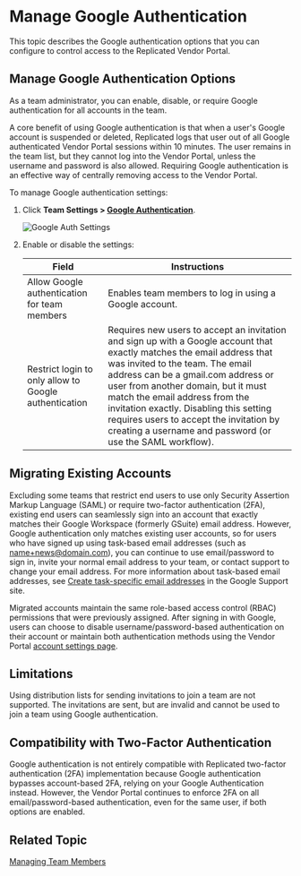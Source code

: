 # Manage Google Authentication

This topic describes the Google authentication options that you can configure to control access to the Replicated Vendor Portal.

## Manage Google Authentication Options

As a team administrator, you can enable, disable, or require Google authentication for all accounts in the team.

A core benefit of using Google authentication is that when a user's Google account is suspended or deleted, Replicated logs that user out of all Google authenticated Vendor Portal sessions within 10 minutes. The user remains in the team list, but they cannot log into the Vendor Portal, unless the username and password is also allowed. Requiring Google authentication is an effective way of centrally removing access to the Vendor Portal.

To manage Google authentication settings:

1. Click **Team Settings > [Google Authentication](https://vendor.replicated.com/team/google-authentication)**.

   ![Google Auth Settings](/images/team-mgmt-google-auth.png)

1. Enable or disable the settings:

    | Field                  | Instructions           |
    |-----------------------|------------------------|
    | Allow Google authentication for team members | Enables team members to log in using a Google account. |
    | Restrict login to only allow to Google authentication | Requires new users to accept an invitation and sign up with a Google account that exactly matches the email address that was invited to the team. The email address can be a gmail.com address or user from another domain, but it must match the email address from the invitation exactly. Disabling this setting requires users to accept the invitation by creating a username and password (or use the SAML workflow). |
  

## Migrating Existing Accounts
Excluding some teams that restrict end users to use only Security Assertion Markup Language (SAML) or require two-factor authentication (2FA), existing end users can seamlessly sign into an account that exactly matches their Google Workspace (formerly GSuite) email address. However, Google authentication only matches existing user accounts, so for users who have signed up using task-based email addresses (such as name+news@domain.com), you can continue to use email/password to sign in, invite your normal email address to your team, or contact support to change your email address. For more information about task-based email addresses, see [Create task-specific email addresses](https://support.google.com/a/users/answer/9308648?hl=en) in the Google Support site.

Migrated accounts maintain the same role-based access control (RBAC) permissions that were previously assigned. After signing in with Google, users can choose to disable username/password-based authentication on their account or maintain both authentication methods using the Vendor Portal [account settings page](https://vendor.replicated.com/account-settings).

## Limitations

Using distribution lists for sending invitations to join a team are not supported. The invitations are sent, but are invalid and cannot be used to join a team using Google authentication.

## Compatibility with Two-Factor Authentication
Google authentication is not entirely compatible with Replicated two-factor authentication (2FA) implementation because Google authentication bypasses account-based 2FA, relying on your Google Authentication instead. However, the Vendor Portal continues to enforce 2FA on all email/password-based authentication, even for the same user, if both options are enabled.

## Related Topic

[Managing Team Members](team-management)
